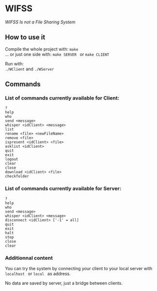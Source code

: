 # WIFSS
_WIFSS Is not a File Sharing System_  

## How to use it  

Compile the whole project with: ```make ```  
... or just one side with: ```make SERVER ``` or ```make CLIENT ```  

Run with:  
``` ./WClient ```  and ```./WServer ``` 

## Commands  

### List of commands currently available for Client:  
```? ```  
```help ```  
```who ```  
```send <message> ```  
```whisper <idClient> <message> ```  
```list ```  
```rename <file> <newFileName> ```  
```remove <file> ```  
```ispresent <idClient> <file> ```  
```asklist <idClient> ```  
```quit ```  
```exit ```  
```logout ```  
```clear ```  
```close ```  
```download <idClient> <file> ```  
```checkfolder ```  

### List of commands currently available for Server:  
```? ```  
```help ```  
```who ```  
```send <message> ```  
```whisper <idClient> <message> ```  
```disconnect <idClient> ['-1' = all] ```  
```quit ```  
```exit ```  
```halt ```  
```stop ```  
```close ```  
```clear ```  

### Additionnal content  

You can try the system by connecting your client to your local server with ```localhost ``` or ```local ``` as address.  

No data are saved by server, just a bridge between clients.